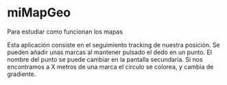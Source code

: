 # miMapGeo


Para estudiar como funcionan los mapas

Esta aplicación consiste en el seguimiento tracking de nuestra posición.
Se pueden añadir unas marcas al mantener pulsado el dedo en un punto.
El nombre del punto se puede cambiar en la pantalla secundaria.
Si nos encontramos a X metros de una marca el circulo se colorea, y cambia de gradiente.
